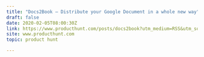 ```yaml
---
title: "Docs2Book — Distribute your Google Document in a whole new way"
draft: false
date: 2020-02-05T08:00:30Z
link: https://www.producthunt.com/posts/docs2book?utm_medium=RSS&utm_source=hune
site: www.producthunt.com
topic: product hunt  

---
```

